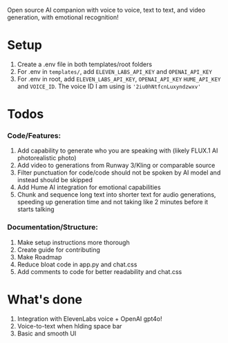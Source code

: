 Open source AI companion with voice to voice, text to text, and video generation, with emotional recognition!

# Setup

1. Create a .env file in both templates/root folders
2. For .env in `templates/`, add `ELEVEN_LABS_API_KEY` and `OPENAI_API_KEY`
3. For .env in root, add `ELEVEN_LABS_API_KEY`,
`OPENAI_API_KEY`
`HUME_API_KEY` and 
`VOICE_ID`. The voice ID I am using is `'2iu0hNtfcnLuxyndzwxv'`


# Todos

### Code/Features:

1. Add capability to generate who you are speaking with (likely FLUX.1 AI photorealistic photo)
2. Add video to generations from Runway 3/Kling or comparable source
3. Filter punctuation for code/code should not be spoken by AI model and instead should be skipped
4. Add Hume AI integration for emotional capabilities
5. Chunk and sequence long text into shorter text for audio generations, speeding up generation time and not taking like 2 minutes before it starts talking


### Documentation/Structure:

1. Make setup instructions more thorough
2. Create guide for contributing
3. Make Roadmap
4. Reduce bloat code in app.py and chat.css   
5. Add comments to code for better readability and chat.css

# What's done
1. Integration with ElevenLabs voice + OpenAI gpt4o!
2. Voice-to-text when hlding space bar
3. Basic and smooth UI